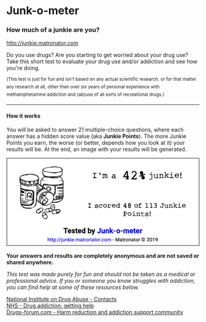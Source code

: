 # Junk-o-meter

### How much of a junkie are you?

http://junkie.matronator.com

Do you use drugs? Are you starting to get worried about your drug use? Take this short test to evaluate your drug use and/or addiction and see how you're doing.

<sup>(This test is just for fun and isn't based on any actual scientific research, or for that matter any research at all, other than over six years of personal experience with methamphetamine addiction and (ab)use of all sorts of recreational drugs.)</sup>

---

#### How it works

You will be asked to answer 21 multiple-choice questions, where each answer has a hidden score value (aka **Junkie Points**). The more Junkie Points you earn, the worse (or better, depends how you look at it) your results will be. At the end, an image with your results will be generated.

![Test results](img/junkie-results.png "Test results")

**Your answers and results are completely anonymous and are not saved or shared anywhere.**

*This test was made purely for fun and should not be taken as a medical or professional advice. If you or someone you know struggles with addiction, you can find help at some of these resources below.*

[National Institute on Drug Abuse - Contacts](https://www.drugabuse.gov/about-nida/contact-us)  
[NHS - Drug addiction: getting help](https://www.nhs.uk/live-well/healthy-body/drug-addiction-getting-help/)  
[Drugs-forum.com - Harm reduction and addiction support community](https://drugs-forum.com)
